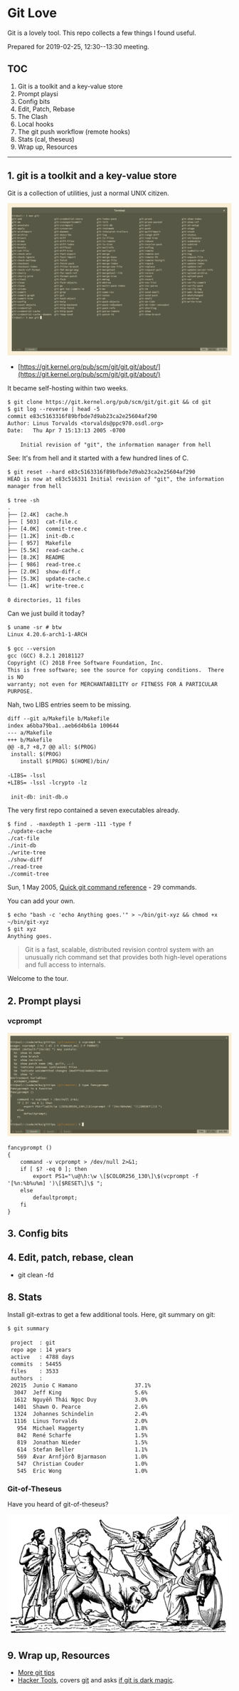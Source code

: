 # Git Love

Git is a lovely tool. This repo collects a few things I found useful.

Prepared for 2019-02-25, 12:30--13:30 meeting.

## TOC

1. Git is a toolkit and a key-value store
2. Prompt playsi
3. Config bits
4. Edit, Patch, Rebase
5. The Clash
6. Local hooks
7. The git push workflow (remote hooks)
8. Stats (cal, theseus)
9. Wrap up, Resources

----

## 1. git is a toolkit and a key-value store

Git is a collection of utilities, just a normal UNIX citizen.

![man git tab](static/man-git-tab.png)

* [https://git.kernel.org/pub/scm/git/git.git/about/](https://git.kernel.org/pub/scm/git/git.git/about/)

It became self-hosting within two weeks.

```shell
$ git clone https://git.kernel.org/pub/scm/git/git.git && cd git
$ git log --reverse | head -5
commit e83c5163316f89bfbde7d9ab23ca2e25604af290
Author: Linus Torvalds <torvalds@ppc970.osdl.org>
Date:   Thu Apr 7 15:13:13 2005 -0700

    Initial revision of "git", the information manager from hell

```

See: It's from hell and it started with a few hundred lines of C.

```shell
$ git reset --hard e83c5163316f89bfbde7d9ab23ca2e25604af290
HEAD is now at e83c516331 Initial revision of "git", the information manager from hell

$ tree -sh
.
├── [2.4K]  cache.h
├── [ 503]  cat-file.c
├── [4.0K]  commit-tree.c
├── [1.2K]  init-db.c
├── [ 957]  Makefile
├── [5.5K]  read-cache.c
├── [8.2K]  README
├── [ 986]  read-tree.c
├── [2.0K]  show-diff.c
├── [5.3K]  update-cache.c
└── [1.4K]  write-tree.c

0 directories, 11 files
```

Can we just build it today?

```shell
$ uname -sr # btw
Linux 4.20.6-arch1-1-ARCH

$ gcc --version
gcc (GCC) 8.2.1 20181127
Copyright (C) 2018 Free Software Foundation, Inc.
This is free software; see the source for copying conditions.  There is NO
warranty; not even for MERCHANTABILITY or FITNESS FOR A PARTICULAR PURPOSE.
```

Nah, two LIBS entries seem to be missing.

```shell
diff --git a/Makefile b/Makefile
index a6bba79ba1..aeb6d4b61a 100644
--- a/Makefile
+++ b/Makefile
@@ -8,7 +8,7 @@ all: $(PROG)
 install: $(PROG)
    install $(PROG) $(HOME)/bin/

-LIBS= -lssl
+LIBS= -lssl -lcrypto -lz

 init-db: init-db.o

```

The very first repo contained a seven executables already.

```
$ find . -maxdepth 1 -perm -111 -type f
./update-cache
./cat-file
./init-db
./write-tree
./show-diff
./read-tree
./commit-tree
```

Sun, 1 May 2005, [Quick git command
reference](https://lwn.net/Articles/134222/) - 29 commands.

You can add your own.

```shell
$ echo "bash -c 'echo Anything goes.'" > ~/bin/git-xyz && chmod +x ~/bin/git-xyz
$ git xyz
Anything goes.
```

> Git is a fast, scalable, distributed revision control system with an
> unusually rich command set that provides both high-level operations and full
> access to internals.

Welcome to the tour.

## 2. Prompt playsi

### vcprompt

![](static/vcprompt.png)

```shell
fancyprompt ()
{
    command -v vcprompt > /dev/null 2>&1;
    if [ $? -eq 0 ]; then
        export PS1="\u@\h:\w \[$COLOR256_130\]\$(vcprompt -f '[%n:%b%u%m] ')\[$RESET\]\$ ";
    else
        defaultprompt;
    fi
}
```

## 3. Config bits

## 4. Edit, patch, rebase, clean

* git clean -fd

## 8. Stats



Install git-extras to get a few additional tools. Here, git summary on git:

```
$ git summary

 project  : git
 repo age : 14 years
 active   : 4788 days
 commits  : 54455
 files    : 3533
 authors  :
 20215  Junio C Hamano                  37.1%
  3047  Jeff King                       5.6%
  1612  Nguyễn Thái Ngọc Duy            3.0%
  1401  Shawn O. Pearce                 2.6%
  1324  Johannes Schindelin             2.4%
  1116  Linus Torvalds                  2.0%
   954  Michael Haggerty                1.8%
   842  René Scharfe                    1.5%
   819  Jonathan Nieder                 1.5%
   614  Stefan Beller                   1.1%
   569  Ævar Arnfjörð Bjarmason         1.0%
   547  Christian Couder                1.0%
   545  Eric Wong                       1.0%

```

### Git-of-Theseus

Have you heard of git-of-theseus?

![](static/theseusmin_22083.png)

## 9. Wrap up, Resources

* [More git tips](https://github.com/git-tips/tips)
* [Hacker Tools](https://hacker-tools.github.io/), covers
  [git](https://hacker-tools.github.io/version-control/) and asks [if git is
dark magic](https://hacker-tools.github.io/version-control/#is-git-dark-magic).


